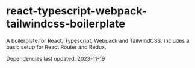 # react-typescript-webpack-tailwindcss-boilerplate
A boilerplate for React, Typescript, Webpack and TailwindCSS. Includes a basic setup for React Router and Redux.

Dependencies last updated: 2023-11-19

